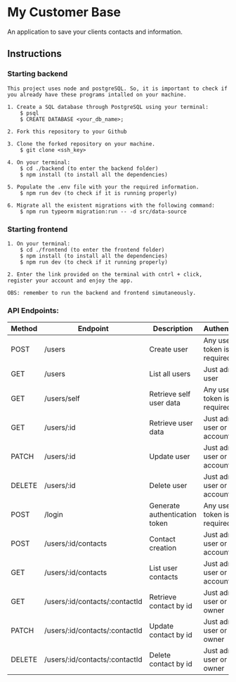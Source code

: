 # My Customer Base

An application to save your clients contacts and information.

## Instructions

### Starting backend

    This project uses node and postgreSQL. So, it is important to check if you already have these programs intalled on your machine.

    1. Create a SQL database through PostgreSQL using your terminal:
        $ psql
        $ CREATE DATABASE <your_db_name>;

    2. Fork this repository to your Github

    3. Clone the forked repository on your machine.
        $ git clone <ssh_key>

    4. On your terminal:
        $ cd ./backend (to enter the backend folder)
        $ npm install (to install all the dependencies)

    5. Populate the .env file with your the required information.
        $ npm run dev (to check if it is running properly)

    6. Migrate all the existent migrations with the following command:
        $ npm run typeorm migration:run -- -d src/data-source

### Starting frontend

    1. On your terminal:
        $ cd ./frontend (to enter the frontend folder)
        $ npm install (to install all the dependencies)
        $ npm run dev (to check if it running properly)

    2. Enter the link provided on the terminal with cntrl + click, register your account and enjoy the app.

    OBS: remember to run the backend and frontend simutaneously.

### API Endpoints:

| Method | Endpoint                       | Description                   | Authentication                   |
| ------ | ------------------------------ | ----------------------------- | -------------------------------- |
| POST   | /users                         | Create user                   | Any user, token is not required  |
| GET    | /users                         | List all users                | Just admin user                  |
| GET    | /users/self                    | Retrieve self user data       | Any user, token is not required  |
| GET    | /users/:id                     | Retrieve user data            | Just admin user or account owner |
| PATCH  | /users/:id                     | Update user                   | Just admin user or account owner |
| DELETE | /users/:id                     | Delete user                   | Just admin user or account owner |
| POST   | /login                         | Generate authentication token | Any user, token is not required  |
| POST   | /users/:id/contacts            | Contact creation              | Just admin user or account owner |
| GET    | /users/:id/contacts            | List user contacts            | Just admin user or account owner |
| GET    | /users/:id/contacts/:contactId | Retrieve contact by id        | Just admin user or contact owner |
| PATCH  | /users/:id/contacts/:contactId | Update contact by id          | Just admin user or contact owner |
| DELETE | /users/:id/contacts/:contactId | Delete contact by id          | Just admin user or contact owner |

